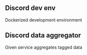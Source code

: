 ## Discord dev env

Dockerized development environment

## Discord data aggregator

Given service aggregates tagged data


